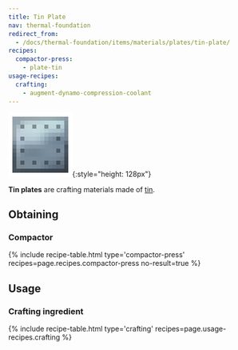 ```yaml
---
title: Tin Plate
nav: thermal-foundation
redirect_from:
  - /docs/thermal-foundation/items/materials/plates/tin-plate/
recipes:
  compactor-press:
    - plate-tin
usage-recipes:
  crafting:
    - augment-dynamo-compression-coolant
---
```


![Tin plate](/assets/images/thermal-foundation/plate-tin.png){:style="height: 128px"}


**Tin plates** are crafting materials made of [tin](/docs/tin-ingot/).


Obtaining
---------

### Compactor
{% include recipe-table.html type='compactor-press' recipes=page.recipes.compactor-press no-result=true %}


Usage
-----

### Crafting ingredient
{% include recipe-table.html type='crafting' recipes=page.usage-recipes.crafting %}
